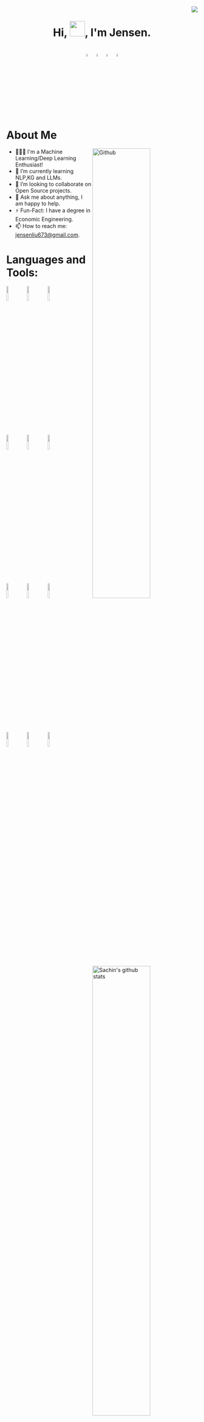 <img align="right" src="https://komarev.com/ghpvc/?username=liu673"  />
<h1 align="center">Hi, <img src="https://github.com/sudnyeshtalekar/sudnyeshtalekar/blob/master/Assets/Hi.gif" width="40px">, I'm Jensen.</h1>

<h1 align="center">
    <a href="https://twitter.com/Sec_LQS"><img align="center" alt="Jensen's Twitter" width="4%" src="https://github.com/liu673/liu673/assets/65761509/7728f46a-9e93-4f4f-8802-72cce192c489" /></a>
    <a href="https://blog.csdn.net/liu_673?type=blog"><img align="center" alt="Jensen's CSDN" width="4%" src="https://github.com/liu673/liu673/assets/65761509/6474818f-7102-4235-811b-7d059d13ee3d"/></a>
    <a href="https://github.com/liu673"><img align="center" alt="Jensen's GitHub" width="4%" src="https://github.com/liu673/liu673/assets/65761509/25163ec6-3460-4d8b-b2a8-a9c3e05b659b" /></a>
    <a href="jensenliu673@gmail.com"><img align="center" alt="Jensen's Gmail" width="4%" src="https://github.com/liu673/liu673/assets/65761509/bcbb8814-8de8-4ff7-a4fa-542c75cf68a9" /></a>
</h1>

<h1>About Me</h1>

<img width="55%" align="right" alt="Github" src="https://raw.githubusercontent.com/onimur/.github/master/.resources/git-header.svg" />

- 👨🏽‍💻 I'm a Machine Learning/Deep Learning Enthusiast!
- 🌱 I’m currently learning NLP,KG and LLMs. 
- 👯 I’m looking to collaborate on Open Source projects.
- 💬 Ask me about anything, I am happy to help.
- ⚡️ Fun-Fact: I have a degree in Economic Engineering.
- 📫 How to reach me: jensenliu673@gmail.com.


<h1>Languages and Tools:</h1>

<p>
    <img width="55%" align="right" alt="Sachin's github stats" src="https://github-readme-stats.vercel.app/api?username=liu673&show_icons=true&show_owner=Jensen&bg_color=30,e96443,904e95&title_color=fff&text_color=fff"/>

  <!-- Your languages and tools. Be careful with the alignment. 
  You can use this sites to get logos: https://www.vectorlogo.zone or https://simpleicons.org/
  -->
  <code><img width="10%" src="https://www.vectorlogo.zone/logos/python/python-ar21.svg"></code>
  <code><img width="10%" src="https://www.vectorlogo.zone/logos/numpy/numpy-ar21.svg"></code>
  <code><img width="10%" src="https://www.vectorlogo.zone/logos/pytorch/pytorch-ar21.svg"></code>
  <br />
  <code><img width="10%" src="https://www.vectorlogo.zone/logos/tensorflow/tensorflow-ar21.svg"></code>
  <code><img width="10%" src="https://www.vectorlogo.zone/logos/jupyter/jupyter-ar21.svg"></code>
  <code><img width="10%" src="https://www.vectorlogo.zone/logos/json/json-ar21.svg"></code>
  <br />
  <code><img width="10%" src="https://www.vectorlogo.zone/logos/mysql/mysql-ar21.svg"></code>
  <code><img width="10%" src="https://www.vectorlogo.zone/logos/google_cloud/google_cloud-ar21.svg"></code>
  <code><img width="10%" src="https://www.vectorlogo.zone/logos/docker/docker-ar21.svg"></code>
  <br />
  <code><img width="10%" src="https://www.vectorlogo.zone/logos/git-scm/git-scm-ar21.svg"></code>
  <code><img width="10%" src="https://www.vectorlogo.zone/logos/github/github-ar21.svg"></code>
  <code><img width="10%" src="https://www.vectorlogo.zone/logos/neo4j/neo4j-ar21.svg"></code>
</p>
